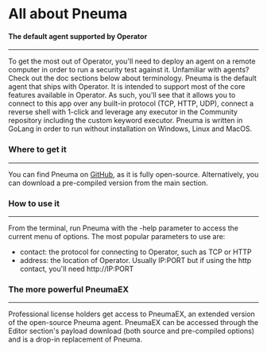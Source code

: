# All about Pneuma

#### The default agent supported by Operator

---

To get the most out of Operator, you'll need to deploy an agent on a remote computer 
in order to run a security test against it. Unfamiliar with agents? Check out the 
doc sections below about terminology. Pneuma is the default agent that ships with Operator. 
It is intended to support most of the core features available in Operator. As such, you'll
see that it allows you to connect to this app over any built-in protocol (TCP, HTTP, UDP),
connect a reverse shell with 1-click and leverage any executor in the Community repository 
including the custom keyword executor. Pneuma is written in GoLang in order to run without installation on Windows, Linux and MacOS.

### Where to get it

---

You can find Pneuma on [GitHub](https://github.com/preludeorg/pneuma), as it is fully open-source. 
Alternatively, you can download a pre-compiled version from the main section.

### How to use it

---

From the terminal, run Pneuma with the -help parameter to access the current menu of options. 
The most popular parameters to use are:

- contact: the protocol for connecting to Operator, such as TCP or HTTP
- address: the location of Operator. Usually IP:PORT but if using the http contact, you'll need http://IP:PORT


### The more powerful PneumaEX

---

Professional license holders get access to PneumaEX, an extended version of the open-source Pneuma
agent. PneumaEX can be accessed through the Editor section's payload download (both source and 
pre-compiled options) and is a drop-in replacement of Pneuma.


